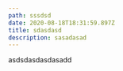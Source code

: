 ```yaml
---
path: sssdsd
date: 2020-08-18T18:31:59.897Z
title: sdasdasd
description: sasadasad
---
```

asdsdasdasdasadd